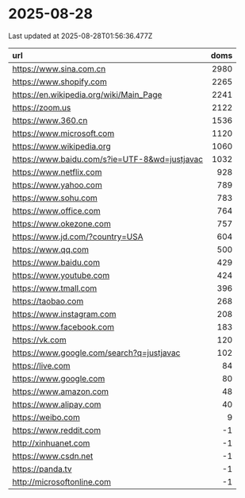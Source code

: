 # 2025-08-28

<!-- BEGIN -->
Last updated at 2025-08-28T01:56:36.477Z

url | doms
:- | -:
https://www.sina.com.cn | 2980
https://www.shopify.com | 2265
https://en.wikipedia.org/wiki/Main_Page | 2241
https://zoom.us | 2122
https://www.360.cn | 1536
https://www.microsoft.com | 1120
https://www.wikipedia.org | 1060
https://www.baidu.com/s?ie=UTF-8&wd=justjavac | 1032
https://www.netflix.com | 928
https://www.yahoo.com | 789
https://www.sohu.com | 783
https://www.office.com | 764
https://www.okezone.com | 757
https://www.jd.com/?country=USA | 604
https://www.qq.com | 500
https://www.baidu.com | 429
https://www.youtube.com | 424
https://www.tmall.com | 396
https://taobao.com | 268
https://www.instagram.com | 208
https://www.facebook.com | 183
https://vk.com | 120
https://www.google.com/search?q=justjavac | 102
https://live.com | 84
https://www.google.com | 80
https://www.amazon.com | 48
https://www.alipay.com | 40
https://weibo.com | 9
https://www.reddit.com | -1
http://xinhuanet.com | -1
https://www.csdn.net | -1
https://panda.tv | -1
http://microsoftonline.com | -1
<!-- END -->
